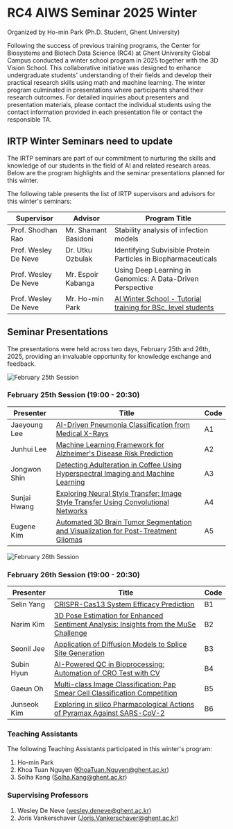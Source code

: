 # RC4 AIWS Seminar 2025 Winter

Organized by Ho-min Park (Ph.D. Student, Ghent University)

Following the success of previous training programs, the Center for Biosystems and Biotech Data Science (RC4) at Ghent University Global Campus conducted a winter school program in 2025 together with the 3D Vision School. This collaborative initiative was designed to enhance undergraduate students' understanding of their fields and develop their practical research skills using math and machine learning. The winter program culminated in presentations where participants shared their research outcomes. For detailed inquiries about presenters and presentation materials, please contact the individual students using the contact information provided in each presentation file or contact the responsible TA.


## IRTP Winter Seminars need to update

The IRTP seminars are part of our commitment to nurturing the skills and knowledge of our students in the field of AI and related research areas. Below are the program highlights and the seminar presentations planned for this winter.

The following table presents the list of IRTP supervisors and advisors for this winter's seminars:

| Supervisor            | Advisor               | Program Title                                                     |
|-----------------------|-----------------------|-------------------------------------------------------------------|
| Prof. Shodhan Rao     | Mr. Shamant Basidoni | Stability analysis of infection models                           |
| Prof. Wesley De Neve  | Dr. Utku Ozbulak      | Identifying Subvisible Protein Particles in Biopharmaceuticals   |
| Prof. Wesley De Neve  | Mr. Espoir Kabanga    | Using Deep Learning in Genomics: A Data-Driven Perspective       |
| Prof. Wesley De Neve  | Mr. Ho-min Park       | [AI Winter School - Tutorial training for BSc. level students](https://github.com/powersimmani/AIWS2024) |


## Seminar Presentations

The presentations were held across two days, February 25th and 26th, 2025, providing an invaluable opportunity for knowledge exchange and feedback.

![February 25th Session](./2025_aiws_feb25.png)

### February 25th Session (19:00 - 20:30)

| Presenter      | Title                                                        | Code |
|----------------|--------------------------------------------------------------|------|
| Jaeyoung Lee   | [AI-Driven Pneumonia Classification from Medical X-Rays](#)  | A1   |
| Junhui Lee     | [Machine Learning Framework for Alzheimer's Disease Risk Prediction](#) | A2 |
| Jongwon Shin   | [Detecting Adulteration in Coffee Using Hyperspectral Imaging and Machine Learning](#) | A3 |
| Sunjai Hwang   | [Exploring Neural Style Transfer: Image Style Transfer Using Convolutional Networks](#) | A4 |
| Eugene Kim     | [Automated 3D Brain Tumor Segmentation and Visualization for Post-Treatment Gliomas](#) | A5 |

![February 26th Session](./2025_aiws_feb26.png)

### February 26th Session (19:00 - 20:30)

| Presenter      | Title                                                        | Code |
|----------------|--------------------------------------------------------------|------|
| Selin Yang     | [CRISPR-Cas13 System Efficacy Prediction](#)                 | B1   |
| Narim Kim      | [3D Pose Estimation for Enhanced Sentiment Analysis: Insights from the MuSe Challenge](#) | B2 |
| Seonil Jee     | [Application of Diffusion Models to Splice Site Generation](#) | B3   |
| Subin Hyun     | [AI-Powered QC in Bioprocessing: Automation of CRO Test with CV](#) | B4 |
| Gaeun Oh       | [Multi-class Image Classification: Pap Smear Cell Classification Competition](#) | B5 |
| Junseok Kim    | [Exploring in silico Pharmacological Actions of Pyramax Against SARS-CoV-2](#) | B6 |

### Teaching Assistants

The following Teaching Assistants participated in this winter's program:

1. Ho-min Park
2. Khoa Tuan Nguyen (KhoaTuan.Nguyen@ghent.ac.kr)
3. Solha Kang (Solha.Kang@ghent.ac.kr)

### Supervising Professors

1. Wesley De Neve (wesley.deneve@ghent.ac.kr)
2. Joris Vankerschaver (Joris.Vankerschaver@ghent.ac.kr)
